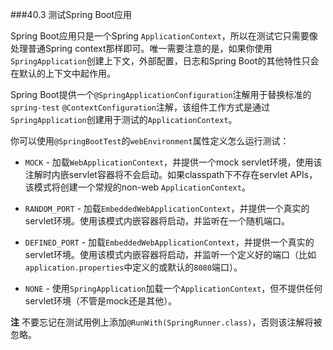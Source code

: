 ###40.3 测试Spring Boot应用

Spring Boot应用只是一个Spring `ApplicationContext`，所以在测试它只需要像处理普通Spring context那样即可。唯一需要注意的是，如果你使用`SpringApplication`创建上下文，外部配置，日志和Spring Boot的其他特性只会在默认的上下文中起作用。

Spring Boot提供一个`@SpringApplicationConfiguration`注解用于替换标准的`spring-test` `@ContextConfiguration`注解，该组件工作方式是通过`SpringApplication`创建用于测试的`ApplicationContext`。

你可以使用`@SpringBootTest`的`webEnvironment`属性定义怎么运行测试：

* `MOCK` - 加载`WebApplicationContext`，并提供一个mock servlet环境，使用该注解时内嵌servlet容器将不会启动。如果classpath下不存在servlet APIs，该模式将创建一个常规的non-web `ApplicationContext`。

* `RANDOM_PORT` - 加载`EmbeddedWebApplicationContext`，并提供一个真实的servlet环境。使用该模式内嵌容器将启动，并监听在一个随机端口。

* `DEFINED_PORT` - 加载`EmbeddedWebApplicationContext`，并提供一个真实的servlet环境。使用该模式内嵌容器将启动，并监听一个定义好的端口（比如`application.properties`中定义的或默认的`8080`端口）。

* `NONE` - 使用`SpringApplication`加载一个`ApplicationContext`，但不提供任何servlet环境（不管是mock还是其他）。

**注** 不要忘记在测试用例上添加`@RunWith(SpringRunner.class)`，否则该注解将被忽略。
